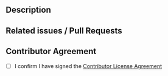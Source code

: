 ## Description
<!-- Goal of the pull request -->


## Related issues / Pull Requests
<!-- Fixes #xyz, Contributes to #xyz, Related to #xyz-->


## Contributor Agreement

- [ ] I confirm I have signed the [Contributor License Agreement](https://github.com/overleaf/overleaf/blob/master/CONTRIBUTING.md#contributor-license-agreement)
